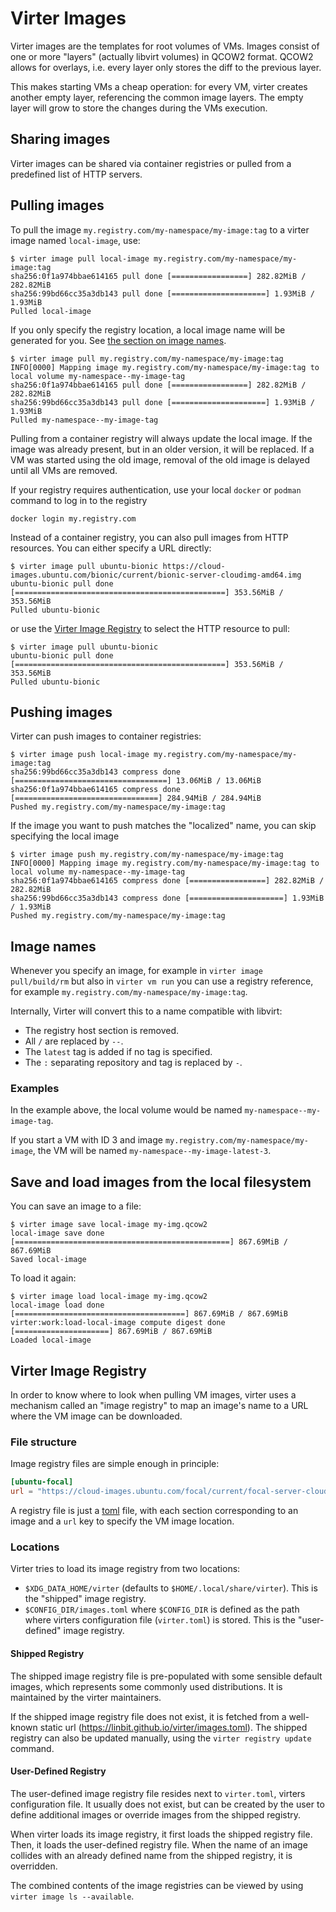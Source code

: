 # Virter Images

Virter images are the templates for root volumes of VMs. Images consist of one or more "layers" (actually libvirt
volumes) in QCOW2 format. QCOW2 allows for overlays, i.e. every layer only stores the diff to the previous layer.

This makes starting VMs a cheap operation: for every VM, virter creates another empty layer, referencing the common
image layers. The empty layer will grow to store the changes during the VMs execution. 

## Sharing images

Virter images can be shared via container registries or pulled from a predefined list of HTTP servers.

## Pulling images

To pull the image `my.registry.com/my-namespace/my-image:tag` to a virter image named `local-image`, use:

```
$ virter image pull local-image my.registry.com/my-namespace/my-image:tag
sha256:0f1a974bbae614165 pull done [=================] 282.82MiB / 282.82MiB
sha256:99bd66cc35a3db143 pull done [=====================] 1.93MiB / 1.93MiB
Pulled local-image
```

If you only specify the registry location, a local image name will be generated for you. See [the section on image names](#image-names).

```
$ virter image pull my.registry.com/my-namespace/my-image:tag
INFO[0000] Mapping image my.registry.com/my-namespace/my-image:tag to local volume my-namespace--my-image-tag
sha256:0f1a974bbae614165 pull done [=================] 282.82MiB / 282.82MiB
sha256:99bd66cc35a3db143 pull done [=====================] 1.93MiB / 1.93MiB
Pulled my-namespace--my-image-tag
```

Pulling from a container registry will always update the local image. If the image was already present, but in an older
version, it will be replaced. If a VM was started using the old image, removal of the old image is delayed until
all VMs are removed.

If your registry requires authentication, use your local `docker` or `podman` command to log in to the registry

```
docker login my.registry.com
```

Instead of a container registry, you can also pull images from HTTP resources. You can either specify a URL directly:

```
$ virter image pull ubuntu-bionic https://cloud-images.ubuntu.com/bionic/current/bionic-server-cloudimg-amd64.img
ubuntu-bionic pull done [===============================================] 353.56MiB / 353.56MiB
Pulled ubuntu-bionic
```

or use the [Virter Image Registry](images.md#virter-image-registry) to select the HTTP resource to pull:

```
$ virter image pull ubuntu-bionic
ubuntu-bionic pull done [===============================================] 353.56MiB / 353.56MiB
Pulled ubuntu-bionic
```

## Pushing images

Virter can push images to container registries:

```
$ virter image push local-image my.registry.com/my-namespace/my-image:tag
sha256:99bd66cc35a3db143 compress done [==================================] 13.06MiB / 13.06MiB
sha256:0f1a974bbae614165 compress done [================================] 284.94MiB / 284.94MiB
Pushed my.registry.com/my-namespace/my-image:tag
```

If the image you want to push matches the "localized" name, you can skip specifying the local image

```
$ virter image push my.registry.com/my-namespace/my-image:tag
INFO[0000] Mapping image my.registry.com/my-namespace/my-image:tag to local volume my-namespace--my-image-tag
sha256:0f1a974bbae614165 compress done [=================] 282.82MiB / 282.82MiB
sha256:99bd66cc35a3db143 compress done [=====================] 1.93MiB / 1.93MiB
Pushed my.registry.com/my-namespace/my-image:tag
```

## Image names

Whenever you specify an image, for example in `virter image pull/build/rm` but also in `virter vm run` you can use
a registry reference, for example `my.registry.com/my-namespace/my-image:tag`.

Internally, Virter will convert this to a name compatible with libvirt:
* The registry host section is removed.
* All `/` are replaced by `--`.
* The `latest` tag is added if no tag is specified.
* The `:` separating repository and tag is replaced by `-`.

### Examples
In the example above, the local volume would be named `my-namespace--my-image-tag`.

If you start a VM with ID 3 and image `my.registry.com/my-namespace/my-image`, the VM will be named
`my-namespace--my-image-latest-3`.

## Save and load images from the local filesystem

You can save an image to a file:

```
$ virter image save local-image my-img.qcow2
local-image save done [================================================] 867.69MiB / 867.69MiB
Saved local-image
```

To load it again:

```
$ virter image load local-image my-img.qcow2
local-image load done           [======================================] 867.69MiB / 867.69MiB
virter:work:load-local-image compute digest done [=====================] 867.69MiB / 867.69MiB
Loaded local-image
```

## Virter Image Registry

In order to know where to look when pulling VM images, virter uses a mechanism
called an "image registry" to map an image's name to a URL where the VM image
can be downloaded.

### File structure

Image registry files are simple enough in principle:

```toml
[ubuntu-focal]
url = "https://cloud-images.ubuntu.com/focal/current/focal-server-cloudimg-amd64.img"
```

A registry file is just a [toml](https://github.com/toml-lang/toml) file, with
each section corresponding to an image and a `url` key to specify the VM image
location.

### Locations

Virter tries to load its image registry from two locations:

* `$XDG_DATA_HOME/virter` (defaults to `$HOME/.local/share/virter`). This is the
  "shipped" image registry.
* `$CONFIG_DIR/images.toml` where `$CONFIG_DIR` is defined as the path where
  virters configuration file (`virter.toml`) is stored. This is the "user-defined"
  image registry.

#### Shipped Registry

The shipped image registry file is pre-populated with some sensible default images,
which represents some commonly used distributions. It is maintained by the
virter maintainers.

If the shipped image registry file does not exist, it is fetched from a well-known
static url (https://linbit.github.io/virter/images.toml). The shipped registry
can also be updated manually, using the `virter registry update` command.

#### User-Defined Registry

The user-defined image registry file resides next to `virter.toml`, virters
configuration file. It usually does not exist, but can be created by the user
to define additional images or override images from the shipped registry.

When virter loads its image registry, it first loads the shipped registry file.
Then, it loads the user-defined registry file. When the name of an image collides
with an already defined name from the shipped registry, it is overridden.

The combined contents of the image registries can be viewed by using
`virter image ls --available`.
